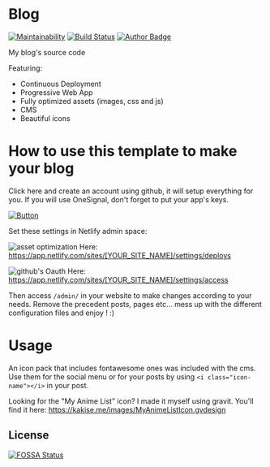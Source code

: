 # Blog
[![Maintainability](https://api.codeclimate.com/v1/badges/de96f52fc4c398710a1a/maintainability)](https://codeclimate.com/github/Kakise/Blog/maintainability)
[![Build Status](https://travis-ci.org/Kakise/Blog.svg?branch=master)](https://travis-ci.org/Kakise/Blog)
[![Author Badge](https://img.shields.io/badge/Author-Kakise-red.svg?style=flat-square)](https://kakise.me)

My blog's source code

Featuring:
  - Continuous Deployment
  - Progressive Web App
  - Fully optimized assets (images, css and js)
  - CMS
  - Beautiful icons

# How to use this template to make your blog

Click here and create an account using github, it will setup everything for you. If you will use OneSignal, don't forget to put your app's keys.

[![Button](https://www.netlify.com/img/deploy/button.svg)](https://app.netlify.com/start/deploy?repository=https://github.com/Kakise/Blog)


Set these settings in Netlify admin space:

![asset optimization](https://www.awesomescreenshot.com/upload//229540/d073534f-a123-45f4-67f7-7cf4f9480bbc.png)
Here: https://app.netlify.com/sites/[YOUR_SITE_NAME]/settings/deploys

![github's Oauth](https://www.awesomescreenshot.com/upload//229540/2e23faef-10f0-42cb-55a8-c74037ffa1e8.png)
Here: https://app.netlify.com/sites/[YOUR_SITE_NAME]/settings/access

Then access `/admin/` in your website to make changes according to your needs. Remove the precedent posts, pages etc... mess up with the different configuration files and enjoy ! :)

# Usage
An icon pack that includes fontawesome ones was included with the cms. Use them for the social menu or for your posts by using `<i class="icon-name"></i>` in your post.

Looking for the "My Anime List" icon? I made it myself using gravit. You'll find it here: <https://kakise.me/images/MyAnimeListIcon.gvdesign>
## License
[![FOSSA Status](https://app.fossa.io/api/projects/git%2Bgithub.com%2FKakise%2FBlog.svg?type=large)](https://app.fossa.io/projects/git%2Bgithub.com%2FKakise%2FBlog?ref=badge_large)
